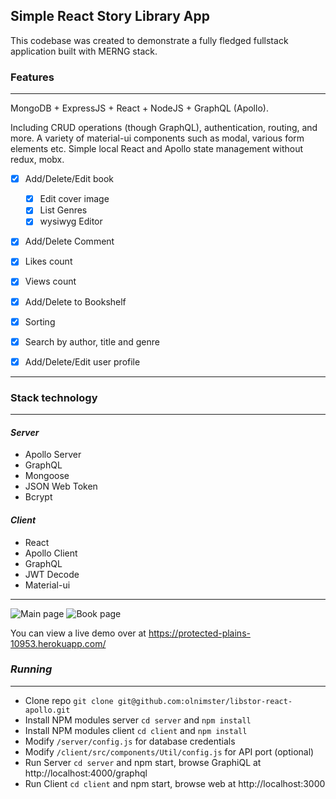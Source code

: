 ## Simple React Story Library App

This codebase was created to demonstrate a fully fledged fullstack application built 
with MERNG stack.

### Features
***
MongoDB + ExpressJS + React + NodeJS + GraphQL (Apollo).

Including CRUD operations (though GraphQL), authentication, routing, and more.
A variety of material-ui components such as modal, various form elements etc.
Simple local React and Apollo state management without redux, mobx.

- [x] Add/Delete/Edit book
  - [x] Edit cover image
  - [x] List Genres
  - [x] wysiwyg Editor
- [x] Add/Delete Comment
- [x] Likes count
- [x] Views count
- [x] Add/Delete to Bookshelf
- [x] Sorting
- [x] Search by author, title and genre 
- [x] Add/Delete/Edit user profile 


***

### Stack technology
***
#### _Server_

* Apollo Server
* GraphQL
* Mongoose
* JSON Web Token
* Bcrypt

#### _Client_

* React
* Apollo Client
* GraphQL
* JWT Decode
* Material-ui

***

![Main page](https://user-images.githubusercontent.com/8253434/151821710-b81a6810-320c-4f69-ae7e-d997aa0cae97.png)
![Book page](https://user-images.githubusercontent.com/8253434/151821719-7041f7b4-f662-45ed-b474-b88b81e4f859.png)


You can view a live demo over at https://protected-plains-10953.herokuapp.com/

### _Running_
***
* Clone repo `git clone git@github.com:olnimster/libstor-react-apollo.git`
* Install NPM modules server `cd server` and `npm install`
* Install NPM modules client `cd client` and `npm install`
* Modify `/server/config.js` for database credentials
* Modify `/client/src/components/Util/config.js` for API port (optional)
* Run Server `cd server` and npm start, browse GraphiQL at http://localhost:4000/graphql
* Run Client `cd client` and npm start, browse web at http://localhost:3000
